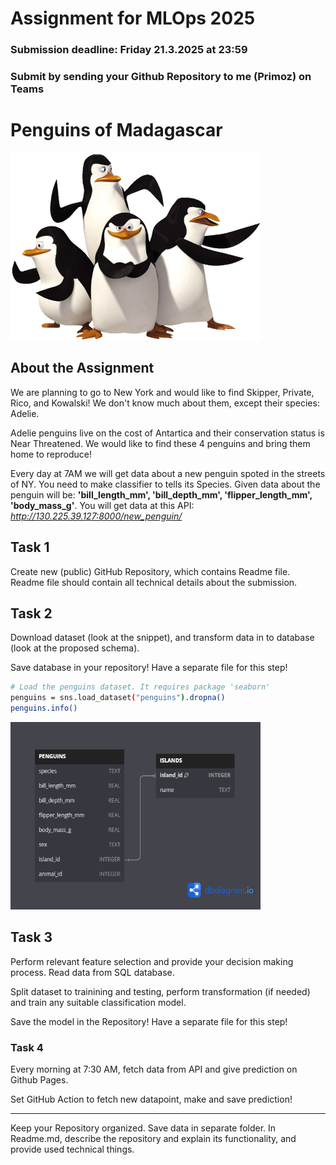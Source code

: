 # Assignment for MLOps 2025

### Submission deadline: Friday 21.3.2025 at 23:59
### Submit by sending your Github Repository to me (Primoz) on Teams 

# Penguins of Madagascar
<img src="images\penguins.jpg" width="400" height="300">

## About the Assignment

We are planning to go to New York and would like to find Skipper, Private, Rico, and Kowalski! We don't know much about them, except their species: Adelie.

Adelie penguins live on the cost of Antartica and their conservation status is Near Threatened. We would like to find these 4 penguins and bring them home to reproduce!

Every day at 7AM we will get data about a new penguin spoted in the streets of NY. You need to make classifier to tells its Species. Given data about the penguin will be: **'bill_length_mm', 'bill_depth_mm', 'flipper_length_mm', 'body_mass_g'**. You will get data at this API: *http://130.225.39.127:8000/new_penguin/*

## Task 1

Create new (public) GitHub Repository, which contains Readme file. Readme file should contain all technical details about the submission.

## Task 2

Download dataset (look at the snippet), and transform data in to database (look at the proposed schema).

Save database in your repository!
Have a separate file for this step!

```bash
# Load the penguins dataset. It requires package 'seaborn'
penguins = sns.load_dataset("penguins").dropna()
penguins.info()
```
<img src="images\diagram.png" width="400" height="300">

## Task 3

Perform relevant feature selection and provide your decision making process. Read data from SQL database. 

Split dataset to trainining and testing, perform transformation (if needed) and train any suitable classification model. 

Save the model in the Repository!
Have a separate file for this step!

### Task 4 

Every morning at 7:30 AM, fetch data from API and give prediction on Github Pages. 

Set GitHub Action to fetch new datapoint, make and save prediction!


------------------------------
Keep your Repository organized. Save data in separate folder. In Readme.md, describe the repository and explain its functionality, and provide used technical things.